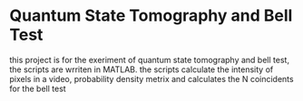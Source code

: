 # Quantum State Tomography and Bell Test
this project is for the exeriment of quantum state tomography and bell test, the scripts are wrriten in MATLAB.
the scripts calculate the intensity of pixels in a video, probability density metrix and calculates the N coincidents for the bell test  
